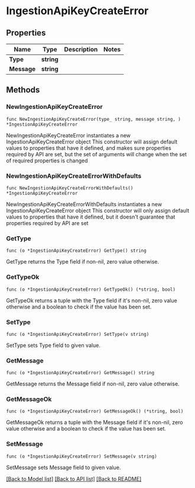 # IngestionApiKeyCreateError

## Properties

Name | Type | Description | Notes
------------ | ------------- | ------------- | -------------
**Type** | **string** |  | 
**Message** | **string** |  | 

## Methods

### NewIngestionApiKeyCreateError

`func NewIngestionApiKeyCreateError(type_ string, message string, ) *IngestionApiKeyCreateError`

NewIngestionApiKeyCreateError instantiates a new IngestionApiKeyCreateError object
This constructor will assign default values to properties that have it defined,
and makes sure properties required by API are set, but the set of arguments
will change when the set of required properties is changed

### NewIngestionApiKeyCreateErrorWithDefaults

`func NewIngestionApiKeyCreateErrorWithDefaults() *IngestionApiKeyCreateError`

NewIngestionApiKeyCreateErrorWithDefaults instantiates a new IngestionApiKeyCreateError object
This constructor will only assign default values to properties that have it defined,
but it doesn't guarantee that properties required by API are set

### GetType

`func (o *IngestionApiKeyCreateError) GetType() string`

GetType returns the Type field if non-nil, zero value otherwise.

### GetTypeOk

`func (o *IngestionApiKeyCreateError) GetTypeOk() (*string, bool)`

GetTypeOk returns a tuple with the Type field if it's non-nil, zero value otherwise
and a boolean to check if the value has been set.

### SetType

`func (o *IngestionApiKeyCreateError) SetType(v string)`

SetType sets Type field to given value.


### GetMessage

`func (o *IngestionApiKeyCreateError) GetMessage() string`

GetMessage returns the Message field if non-nil, zero value otherwise.

### GetMessageOk

`func (o *IngestionApiKeyCreateError) GetMessageOk() (*string, bool)`

GetMessageOk returns a tuple with the Message field if it's non-nil, zero value otherwise
and a boolean to check if the value has been set.

### SetMessage

`func (o *IngestionApiKeyCreateError) SetMessage(v string)`

SetMessage sets Message field to given value.



[[Back to Model list]](../README.md#documentation-for-models) [[Back to API list]](../README.md#documentation-for-api-endpoints) [[Back to README]](../README.md)


